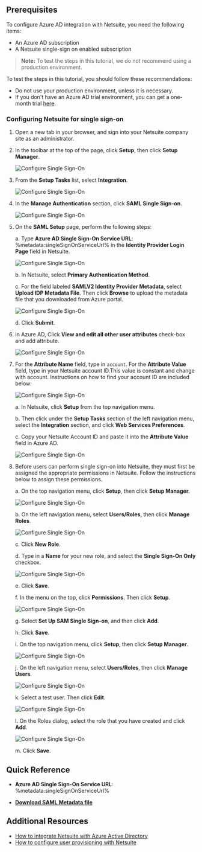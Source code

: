 ## Prerequisites

To configure Azure AD integration with Netsuite, you need the following items:

- An Azure AD subscription
- A Netsuite single-sign on enabled subscription

> **Note:**
> To test the steps in this tutorial, we do not recommend using a production environment.

To test the steps in this tutorial, you should follow these recommendations:

- Do not use your production environment, unless it is necessary.
- If you don't have an Azure AD trial environment, you can get a one-month trial [here](https://azure.microsoft.com/pricing/free-trial/).

### Configuring Netsuite for single sign-on

1. Open a new tab in your browser, and sign into your Netsuite company site as an administrator.

2. In the toolbar at the top of the page, click **Setup**, then click **Setup Manager**.

   	![Configure Single Sign-On](./media/ns-setup.png)

3. From the **Setup Tasks** list, select **Integration**.

	![Configure Single Sign-On](./media/ns-integration.png)

4. In the **Manage Authentication** section, click **SAML Single Sign-on**.

	![Configure Single Sign-On](./media/ns-saml.png)

5. On the **SAML Setup** page, perform the following steps:
   
	a. Type **Azure AD Single Sign-On Service URL**: %metadata:singleSignOnServiceUrl% in the **Identity Provider Login Page** field in Netsuite.
  
   	![Configure Single Sign-On](./media/ns-saml-setup.png)
  
   	b. In Netsuite, select **Primary Authentication Method**.

   	c. For the field labeled **SAMLV2 Identity Provider Metadata**, select **Upload IDP Metadata File**. Then click **Browse** to upload the metadata file that you downloaded from Azure portal.

   	![Configure Single Sign-On](./media/ns-sso-setup.png)

   	d. Click **Submit**.

6. In Azure AD, Click **View and edit all other user attributes** check-box and add attribute.

   	![Configure Single Sign-On](./media/ns-attributes.png)

7. For the **Attribute Name** field, type in `account`. For the **Attribute Value** field, type in your Netsuite account ID.This value is constant and change with account. Instructions on how to find your account ID are included below:

   	![Configure Single Sign-On](./media/ns-add-attribute.png)

   	a. In Netsuite, click **Setup** from the top navigation menu. 

   	b. Then click under the **Setup Tasks** section of the left navigation menu, select the **Integration** section, and click **Web Services Preferences**.

   	c. Copy your Netsuite Account ID and paste it into the **Attribute Value** field in Azure AD.

   	![Configure Single Sign-On](./media/ns-account-id.png)

8. Before users can perform single sign-on into Netsuite, they must first be assigned the appropriate permissions in Netsuite. Follow the instructions below to assign these permissions.

   	a. On the top navigation menu, click **Setup**, then click **Setup Manager**.
      
   	![Configure Single Sign-On](./media/ns-setup.png)

   	b. On the left navigation menu, select **Users/Roles**, then click **Manage Roles**.
      
   	![Configure Single Sign-On](./media/ns-manage-roles.png)

   	c. Click **New Role**.

   	d. Type in a **Name** for your new role, and select the **Single Sign-On Only** checkbox.
      
   	![Configure Single Sign-On](./media/ns-new-role.png)

   	e. Click **Save**.

   	f. In the menu on the top, click **Permissions**. Then click **Setup**.
      
   	![Configure Single Sign-On](./media/ns-sso.png)

   	g. Select **Set Up SAM Single Sign-on**, and then click **Add**. 

   	h. Click **Save**.

   	i. On the top navigation menu, click **Setup**, then click **Setup Manager**.
      
   	![Configure Single Sign-On](./media/ns-setup.png)

   	j. On the left navigation menu, select **Users/Roles**, then click **Manage Users**.
      
   	![Configure Single Sign-On](./media/ns-manage-users.png)

   	k. Select a test user. Then click **Edit**.
      
   	![Configure Single Sign-On](./media/ns-edit-user.png)

   	l. On the Roles dialog, select the role that you have created and click **Add**.
      
   	![Configure Single Sign-On](./media/ns-add-role.png)

   	m. Click **Save**.

## Quick Reference

* **Azure AD Single Sign-On Service URL**: %metadata:singleSignOnServiceUrl%

* **[Download SAML Metadata file](%metadata:metadataDownloadUrl%)**



## Additional Resources

* [How to integrate Netsuite with Azure Active Directory](https://docs.microsoft.com/en-us/azure/active-directory/active-directory-saas-netsuite-tutorial)
* [How to configure user provisioning with Netsuite](https://docs.microsoft.com/en-us/azure/active-directory/active-directory-saas-netsuite-provisioning-tutorial)
